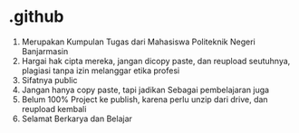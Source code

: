 # .github
1. Merupakan Kumpulan Tugas dari Mahasiswa Politeknik Negeri Banjarmasin
2. Hargai hak cipta mereka, jangan dicopy paste, dan reupload seutuhnya, plagiasi tanpa izin melanggar etika profesi
3. Sifatnya public
4. Jangan hanya copy paste, tapi jadikan Sebagai pembelajaran juga
5. Belum 100% Project ke publish, karena perlu unzip dari drive, dan reupload kembali
6. Selamat Berkarya dan Belajar
